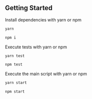 ## Getting Started

Install dependencies with yarn or npm

```bash
yarn
```

```bash
npm i
```

Execute tests with yarn or npm

```bash
yarn test
```

```bash
npm test
```

Execute the main script with yarn or npm

```bash
yarn start
```

```bash
npm start
```
